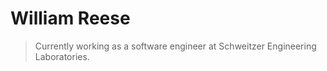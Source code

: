 # William Reese

> Currently working as a software engineer at Schweitzer Engineering Laboratories.
